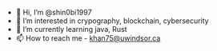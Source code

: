 - 👋 Hi, I’m @shin0bi1997
- 👀 I’m interested in crypography, blockchain, cybersecurity
- 🌱 I’m currently learning java, Rust
- 📫 How to reach me - khan75@uwindsor.ca


<!---
shin0bi1997/shin0bi1997 is a ✨ special ✨ repository because its `README.md` (this file) appears on your GitHub profile.
You can click the Preview link to take a look at your changes.
--->
